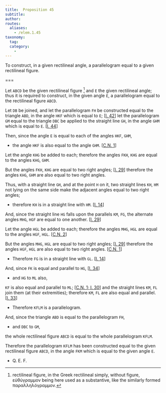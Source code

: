 ```yaml
---
title:  Proposition 45
subtitle:
author:
routes:
  aliases:
    - /elem.1.45
taxonomy:
  tag:
  category:
    -
---
```


To construct, in a given rectilineal angle, a parallelogram equal to a given rectilineal figure.

===

Let `ABCD` be the given rectilineal figure [^1] and `E` the given rectilineal angle; <lb n="5"/>thus it is required to construct, in the given angle `E`, a parallelogram equal to the rectilineal figure `ABCD`. 

Let `DB` be joined, and let the parallelogram `FH` be constructed equal to the triangle `ABD`, in the angle `HKF` which is equal to `E`; [<a href="/elem.1.42">I. 42</a>] <lb n="10"/>let the parallelogram `GM` equal to the triangle `DBC` be applied to the straight line `GH`, in the angle `GHM` which is equal to `E`. [<a href="/elem.1.44">I. 44</a>]

Then, since the angle `E` is equal to each of the angles `HKF`, `GHM`, <lb n="15"/>

- the angle `HKF` is also equal to the angle `GHM`. [<a href="/elem.1.c.n.1">C.N. 1</a>]

<!-- <pb n="346"/> -->

Let the angle `KHG` be added to each; therefore the angles `FKH`, `KHG` are equal to the angles `KHG`, `GHM`.

But the angles `FKH`, `KHG` are equal to two right angles; [<a href="/elem.1.29">I. 29</a>] <lb n="20"/>therefore the angles `KHG`, `GHM` are also equal to two right angles.

Thus, with a straight line `GH`, and at the point `H` on it, two straight lines `KH`, `HM` not lying on the same side make the adjacent angles equal to two right angles; <lb n="25"/>

- therefore `KH` is in a straight line with `HM`. [<a href="/elem.1.14">I. 14</a>]

And, since the straight line `HG` falls upon the parallels `KM`, `FG`, the alternate angles `MHG`, `HGF` are equal to one another. [<a href="/elem.1.29">I. 29</a>]

Let the angle `HGL` be added to each; <lb n="30"/>therefore the angles `MHG`, `HGL` are equal to the angles `HGF`, `HGL`. [<a href="/elem.1.c.n.2">C.N. 2</a>]

But the angles `MHG`, `HGL` are equal to two right angles; [<a href="/elem.1.29">I. 29</a>] therefore the angles `HGF`, `HGL` are also equal to two right angles. [<a href="/elem.1.c.n.1">C.N. 1</a>] <lb n="35"/>

- Therefore `FG` is in a straight line with `GL`. [<a href="/elem.1.14">I. 14</a>]

And, since `FK` is equal and parallel to `HG`, [<a href="/elem.1.34">I. 34</a>] 

- and `HG` to `ML` also,

`KF` is also equal and parallel to `ML`; [<a href="/elem.1.c.n.1">C.N. 1</a>;<a href="/elem.1.30"> I. 30</a>] and the straight lines `KM`, `FL` join them (at their extremities); <lb n="40"/>therefore `KM`, `FL` are also equal and parallel. [<a href="/elem.1.33">I. 33</a>] 

- Therefore `KFLM` is a parallelogram.

And, since the triangle `ABD` is equal to the parallelogram `FH`, 

- and `DBC` to `GM`,

<lb n="45"/>the whole rectilineal figure `ABCD` is equal to the whole parallelogram `KFLM`.

Therefore the parallelogram `KFLM` has been constructed equal to the given rectilineal figure `ABCD`, in the angle `FKM` which is equal to the given angle `E`.

- Q. E. F.

[^1]: rectilineal figure, in the Greek
    <quote>rectilineal</quote> simply, without <quote>figure,</quote> <foreign lang="greek">εὐθύγραμμον</foreign> being here used as a substantive, like the similarly formed <foreign lang="greek">παραλληλόγραμμον</foreign>.

